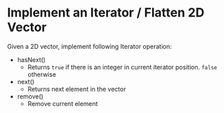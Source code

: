 # Implement an Iterator / Flatten 2D Vector

Given a 2D vector, implement following Iterator operation:
- hasNext()
    - Returns <code>true</code> if there is an integer in current iterator position. <code>false</code> otherwise
- next()
    - Returns next element in the vector
- remove()
    - Remove current element